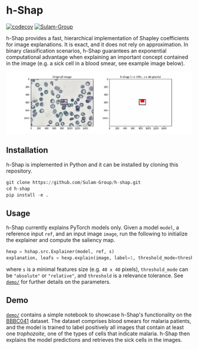 # h-Shap

[![codecov](https://codecov.io/gh/Sulam-Group/h-shap/branch/circleci-setup/graph/badge.svg?token=BTDZGRL8FK)](https://codecov.io/gh/Sulam-Group/h-shap)
[![Sulam-Group](https://circleci.com/gh/Sulam-Group/h-shap.svg?style=shield&circle-token=6570e24862d00e6ab61a24ffc93b4317fc50f262)](https://circleci.com/gh/Sulam-Group/h-shap)

h-Shap provides a fast, hierarchical implementation of Shapley coefficients for image explanations. It is exact, and it does not rely on approximation. In binary classification scenarios, h-Shap guarantees an exponential computational advantage when explaining an important concept contained in the image (e.g. a sick cell in a blood smear, see example image below).

![Explanation example](./demo/explanations/2ac343e4-c889-47c1-8fe2-461b626def76.jpg)

## Installation

h-Shap is implemented in Python and it can be installed by cloning this repository.

```python
git clone https://github.com/Sulam-Group/h-shap.git
cd h-shap
pip install -e .
```

## Usage

h-Shap currently explains PyTorch models only. Given a model `model`, a reference input `ref`, and an input image `image`, run the following to initialize the explainer and compute the saliency map.

```python
hexp = hshap.src.Explainer(model, ref, s)
explanation, leafs = hexp.explain(image, label=1, threshold_mode=threshold_mode, threshold=threshold)
```

where `s` is a minimal features size (e.g. `40 x 40` pixels), `threshold_mode` can be `"absolute"` or `"relative"`, and `threshold` is a relevance tolerance. See [`demo/`](https://github.com/Sulam-Group/h-shap/tree/master/demo) for further details on the parameters.

## Demo

[`demo/`](https://github.com/Sulam-Group/h-shap/tree/master/demo) contains a simple notebook to showcase h-Shap's functionality on the [BBBC041](https://bbbc.broadinstitute.org/BBBC041) dataset. The dataset comprises blood smears for malaria patients, and the model is trained to label positively all images that contain at least one _trophozoite_, one of the types of cells that indicate malaria. h-Shap then explains the model predictions and retrieves the sick cells in the images.